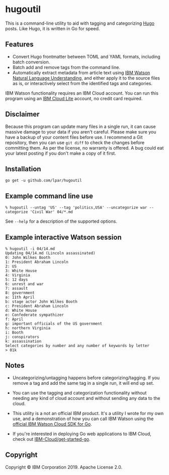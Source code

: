 
# hugoutil

This is a command-line utility to aid with tagging and categorizing [Hugo](https://gohugo.io/) posts.
Like Hugo, it is written in Go for speed.

## Features

 - Convert Hugo frontmatter between TOML and YAML formats, including batch conversion.
 - Batch add and remove tags from the command line.
 - Automatically extract metadata from article text using [IBM Watson][watson] [Natural Language Understanding][nlu],
 and either apply it to the source files as is, or interactively select from the identified tags and categories.

IBM Watson functionality requires an IBM Cloud account. You can run this program using an 
[IBM Cloud Lite][cloud] account, no credit card required.

[nlu]: https://www.ibm.com/cloud/watson-natural-language-understanding/resources
[cloud]: https://www.ibm.com/cloud/free/
[watson]: https://www.ibm.com/watson

## Disclaimer

Because this program can update many files in a single run, it can cause massive damage to your data if you aren't careful.
Please make sure you have a backup of your content files before use. I recommend a Git repository, then you can use 
`git diff` to check the changes before committing them. As per the license, no warranty is offered.
A bug could eat your latest posting if you don't make a copy of it first.

## Installation

    go get -u github.com/lpar/hugoutil

## Example command line use

```
% hugoutil --untag 'US' --tag 'politics,USA' --uncategorize war --categorize 'Civil War' 04/*.md
```

See `--help` for a description of the supported options.

## Example interactive Watson session

```
% hugoutil -i 04/14.md
Updating 04/14.md (Lincoln assassinated)
0: John Wilkes Booth
1: President Abraham Lincoln
2: US
3: White House
4: Virginia
5: 12 days
6: unrest and war
7: assault
8: government
a: 11th April
b: stage actor John Wilkes Booth
c: President Abraham Lincoln
d: White House
e: Confederate sympathizer
f: April
g: important officials of the US government
h: northern Virginia
i: Booth
j: conspirators
k: assassination
Select categories by number and any number of keywords by letter
> 01k
```

## Notes

 - Uncategorizing/untagging happens before categorizing/tagging. If you remove a tag and add the same tag in a single run, it will end up set.

 - You can use the tagging and categorization functionality without needing any kind of cloud account and without sending any data to the cloud.

 - This utility is a not an official IBM product. It's a utility I wrote for my own use, and a demonstration of how you can call IBM Watson using the [official IBM Watson Cloud SDK for Go](https://github.com/watson-developer-cloud/go-sdk).
 
 - If you're interested in deploying Go web applications to IBM Cloud, check out [IBM-Cloud/get-started-go][getstarted].
 
[getstarted]: https://github.com/IBM-Cloud/get-started-go

## Copyright

Copyright © IBM Corporation 2019. Apache License 2.0.
 

